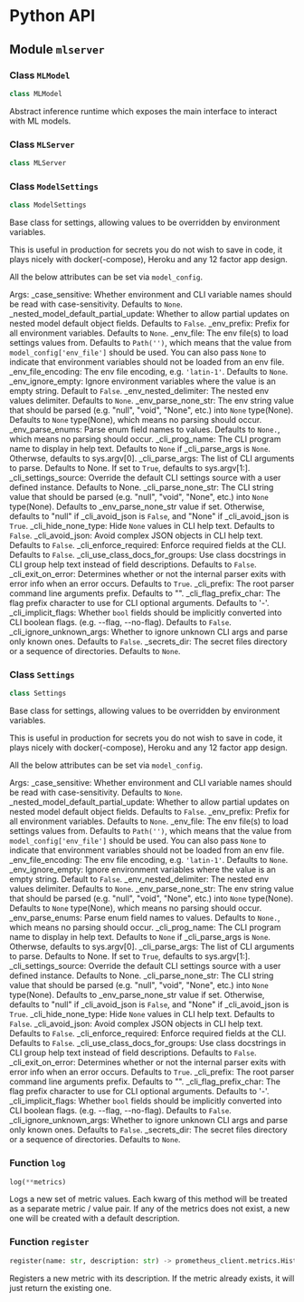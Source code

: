 # Python API

## Module `mlserver`

### Class `MLModel`

```python
class MLModel
```

Abstract inference runtime which exposes the main interface to interact
with ML models.


### Class `MLServer`

```python
class MLServer
```




### Class `ModelSettings`

```python
class ModelSettings
```

Base class for settings, allowing values to be overridden by environment variables.

This is useful in production for secrets you do not wish to save in code, it plays nicely with docker(-compose),
Heroku and any 12 factor app design.

All the below attributes can be set via `model_config`.

Args:
    _case_sensitive: Whether environment and CLI variable names should be read with case-sensitivity.
        Defaults to `None`.
    _nested_model_default_partial_update: Whether to allow partial updates on nested model default object fields.
        Defaults to `False`.
    _env_prefix: Prefix for all environment variables. Defaults to `None`.
    _env_file: The env file(s) to load settings values from. Defaults to `Path('')`, which
        means that the value from `model_config['env_file']` should be used. You can also pass
        `None` to indicate that environment variables should not be loaded from an env file.
    _env_file_encoding: The env file encoding, e.g. `'latin-1'`. Defaults to `None`.
    _env_ignore_empty: Ignore environment variables where the value is an empty string. Default to `False`.
    _env_nested_delimiter: The nested env values delimiter. Defaults to `None`.
    _env_parse_none_str: The env string value that should be parsed (e.g. "null", "void", "None", etc.)
        into `None` type(None). Defaults to `None` type(None), which means no parsing should occur.
    _env_parse_enums: Parse enum field names to values. Defaults to `None.`, which means no parsing should occur.
    _cli_prog_name: The CLI program name to display in help text. Defaults to `None` if _cli_parse_args is `None`.
        Otherwse, defaults to sys.argv[0].
    _cli_parse_args: The list of CLI arguments to parse. Defaults to None.
        If set to `True`, defaults to sys.argv[1:].
    _cli_settings_source: Override the default CLI settings source with a user defined instance. Defaults to None.
    _cli_parse_none_str: The CLI string value that should be parsed (e.g. "null", "void", "None", etc.) into
        `None` type(None). Defaults to _env_parse_none_str value if set. Otherwise, defaults to "null" if
        _cli_avoid_json is `False`, and "None" if _cli_avoid_json is `True`.
    _cli_hide_none_type: Hide `None` values in CLI help text. Defaults to `False`.
    _cli_avoid_json: Avoid complex JSON objects in CLI help text. Defaults to `False`.
    _cli_enforce_required: Enforce required fields at the CLI. Defaults to `False`.
    _cli_use_class_docs_for_groups: Use class docstrings in CLI group help text instead of field descriptions.
        Defaults to `False`.
    _cli_exit_on_error: Determines whether or not the internal parser exits with error info when an error occurs.
        Defaults to `True`.
    _cli_prefix: The root parser command line arguments prefix. Defaults to "".
    _cli_flag_prefix_char: The flag prefix character to use for CLI optional arguments. Defaults to '-'.
    _cli_implicit_flags: Whether `bool` fields should be implicitly converted into CLI boolean flags.
        (e.g. --flag, --no-flag). Defaults to `False`.
    _cli_ignore_unknown_args: Whether to ignore unknown CLI args and parse only known ones. Defaults to `False`.
    _secrets_dir: The secret files directory or a sequence of directories. Defaults to `None`.


### Class `Settings`

```python
class Settings
```

Base class for settings, allowing values to be overridden by environment variables.

This is useful in production for secrets you do not wish to save in code, it plays nicely with docker(-compose),
Heroku and any 12 factor app design.

All the below attributes can be set via `model_config`.

Args:
    _case_sensitive: Whether environment and CLI variable names should be read with case-sensitivity.
        Defaults to `None`.
    _nested_model_default_partial_update: Whether to allow partial updates on nested model default object fields.
        Defaults to `False`.
    _env_prefix: Prefix for all environment variables. Defaults to `None`.
    _env_file: The env file(s) to load settings values from. Defaults to `Path('')`, which
        means that the value from `model_config['env_file']` should be used. You can also pass
        `None` to indicate that environment variables should not be loaded from an env file.
    _env_file_encoding: The env file encoding, e.g. `'latin-1'`. Defaults to `None`.
    _env_ignore_empty: Ignore environment variables where the value is an empty string. Default to `False`.
    _env_nested_delimiter: The nested env values delimiter. Defaults to `None`.
    _env_parse_none_str: The env string value that should be parsed (e.g. "null", "void", "None", etc.)
        into `None` type(None). Defaults to `None` type(None), which means no parsing should occur.
    _env_parse_enums: Parse enum field names to values. Defaults to `None.`, which means no parsing should occur.
    _cli_prog_name: The CLI program name to display in help text. Defaults to `None` if _cli_parse_args is `None`.
        Otherwse, defaults to sys.argv[0].
    _cli_parse_args: The list of CLI arguments to parse. Defaults to None.
        If set to `True`, defaults to sys.argv[1:].
    _cli_settings_source: Override the default CLI settings source with a user defined instance. Defaults to None.
    _cli_parse_none_str: The CLI string value that should be parsed (e.g. "null", "void", "None", etc.) into
        `None` type(None). Defaults to _env_parse_none_str value if set. Otherwise, defaults to "null" if
        _cli_avoid_json is `False`, and "None" if _cli_avoid_json is `True`.
    _cli_hide_none_type: Hide `None` values in CLI help text. Defaults to `False`.
    _cli_avoid_json: Avoid complex JSON objects in CLI help text. Defaults to `False`.
    _cli_enforce_required: Enforce required fields at the CLI. Defaults to `False`.
    _cli_use_class_docs_for_groups: Use class docstrings in CLI group help text instead of field descriptions.
        Defaults to `False`.
    _cli_exit_on_error: Determines whether or not the internal parser exits with error info when an error occurs.
        Defaults to `True`.
    _cli_prefix: The root parser command line arguments prefix. Defaults to "".
    _cli_flag_prefix_char: The flag prefix character to use for CLI optional arguments. Defaults to '-'.
    _cli_implicit_flags: Whether `bool` fields should be implicitly converted into CLI boolean flags.
        (e.g. --flag, --no-flag). Defaults to `False`.
    _cli_ignore_unknown_args: Whether to ignore unknown CLI args and parse only known ones. Defaults to `False`.
    _secrets_dir: The secret files directory or a sequence of directories. Defaults to `None`.


### Function `log`

```python
log(**metrics)
```

Logs a new set of metric values.
Each kwarg of this method will be treated as a separate metric / value
pair.
If any of the metrics does not exist, a new one will be created with a
default description.


### Function `register`

```python
register(name: str, description: str) -> prometheus_client.metrics.Histogram
```

Registers a new metric with its description.
If the metric already exists, it will just return the existing one.

